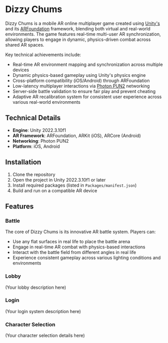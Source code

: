 # Dizzy Chums

Dizzy Chums is a mobile AR online multiplayer game created using [Unity's](https://unity.com/) and its [ARFoundation](https://unity.com/unity/features/arfoundation) framework, blending both virtual and real-world environments. The game features real-time multi-user AR synchronization, allowing players to engage in dynamic, physics-driven combat across shared AR spaces.

Key technical achievements include:
- Real-time AR environment mapping and synchronization across multiple devices
- Dynamic physics-based gameplay using Unity's physics engine
- Cross-platform compatibility (iOS/Android) through ARFoundation
- Low-latency multiplayer interactions via [Photon PUN2](https://www.photonengine.com/pun) networking
- Server-side battle validation to ensure fair play and prevent cheating
- Adaptive AR recalibration system for consistent user experience across various real-world environments

## Technical Details

- **Engine**: Unity 2022.3.10f1
- **AR Framework**: ARFoundation, ARKit (iOS), ARCore (Android)
- **Networking**: Photon PUN2
- **Platform**: iOS, Android

## Installation

1. Clone the repository
2. Open the project in Unity 2022.3.10f1 or later
3. Install required packages (listed in `Packages/manifest.json`)
4. Build and run on a compatible AR device

## Features

### Battle
The core of Dizzy Chums is its innovative AR battle system. Players can:
- Use any flat surfaces in real life to place the battle arena
- Engage in real-time AR combat with physics-based interactions
- Interact with the battle field from different angles in real life
- Experience consistent gameplay across various lighting conditions and environments

### Lobby
(Your lobby description here)

### Login
(Your login system description here)

### Character Selection
(Your character selection details here)
